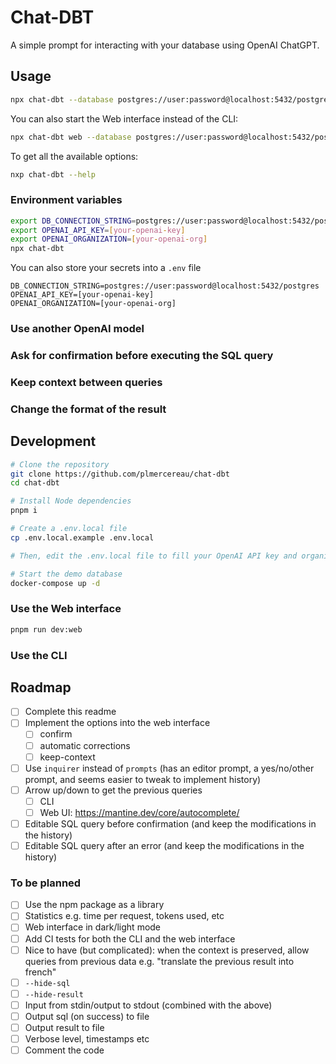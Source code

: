 # Chat-DBT

A simple prompt for interacting with your database using OpenAI ChatGPT.

## Usage

```sh
npx chat-dbt --database postgres://user:password@localhost:5432/postgres --key [your-openai-key] --org [your-openai-org]
```

You can also start the Web interface instead of the CLI:

```sh
npx chat-dbt web --database postgres://user:password@localhost:5432/postgres --key [your-openai-key] --org [your-openai-org]
```

To get all the available options:

```sh
nxp chat-dbt --help
```

### Environment variables

```sh
export DB_CONNECTION_STRING=postgres://user:password@localhost:5432/postgres
export OPENAI_API_KEY=[your-openai-key]
export OPENAI_ORGANIZATION=[your-openai-org]
npx chat-dbt
```

You can also store your secrets into a `.env` file

```
DB_CONNECTION_STRING=postgres://user:password@localhost:5432/postgres
OPENAI_API_KEY=[your-openai-key]
OPENAI_ORGANIZATION=[your-openai-org]
```

### Use another OpenAI model

<!-- TODO -->

### Ask for confirmation before executing the SQL query

<!-- TODO -->

### Keep context between queries

<!-- TODO -->

### Change the format of the result

<!-- TODO -->

## Development

```sh
# Clone the repository
git clone https://github.com/plmercereau/chat-dbt
cd chat-dbt

# Install Node dependencies
pnpm i

# Create a .env.local file
cp .env.local.example .env.local

# Then, edit the .env.local file to fill your OpenAI API key and organisation

# Start the demo database
docker-compose up -d
```

### Use the Web interface

```sh
pnpm run dev:web
```

### Use the CLI

<!-- TODO nodemon -->

## Roadmap

-   [ ] Complete this readme
-   [ ] Implement the options into the web interface
    -   [ ] confirm
    -   [ ] automatic corrections
    -   [ ] keep-context
-   [ ] Use `inquirer` instead of `prompts` (has an editor prompt, a yes/no/other prompt, and seems easier to tweak to implement history)
-   [ ] Arrow up/down to get the previous queries
    -   [ ] CLI
    -   [ ] Web UI: https://mantine.dev/core/autocomplete/
-   [ ] Editable SQL query before confirmation (and keep the modifications in the history)
-   [ ] Editable SQL query after an error (and keep the modifications in the history)

### To be planned

-   [ ] Use the npm package as a library
-   [ ] Statistics e.g. time per request, tokens used, etc
-   [ ] Web interface in dark/light mode
-   [ ] Add CI tests for both the CLI and the web interface
-   [ ] Nice to have (but complicated): when the context is preserved, allow queries from previous data e.g. "translate the previous result into french"
-   [ ] `--hide-sql`
-   [ ] `--hide-result`
-   [ ] Input from stdin/output to stdout (combined with the above)
-   [ ] Output sql (on success) to file
-   [ ] Output result to file
-   [ ] Verbose level, timestamps etc
-   [ ] Comment the code
